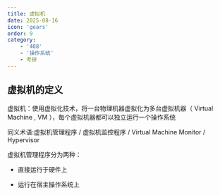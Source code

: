 ```yaml
---
title: 虚拟机
date: 2025-08-16
icon: 'gears'
order: 9
category: 
    - '408'
    - '操作系统'
    - 考研  
---
```


## 虚拟机的定义

虚拟机：使用虚拟化技术，将一台物理机器虚拟化为多台虚拟机器（ Virtual Machine , VM ），每个虚拟机器都可以独立运行一个操作系统

同义术语:虚拟机管理程序 / 虚拟机监控程序 / Virtual Machine Monitor / Hypervisor

虚拟机管理程序分为两种：

- 直接运行于硬件上

- 运行在宿主操作系统上

